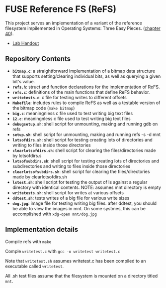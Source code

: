 # FUSE Reference FS (ReFS)

This project serves an implementation of a variant of the reference filesystem impilemented in Operating Systems: Three Easy Pieces. 
([chapter 40](http://pages.cs.wisc.edu/~remzi/OSTEP/file-implementation.pdf)).

 * [Lab Handout](http://cs.williams.edu/~jannen/teaching/s21/cs333/labs/fuse/fuse-fs.html)


## Repository Contents

 * __`bitmap.c`__: a straightforward implementation of a bitmap data structure that supports
   setting/clearing individual bits, as well as querying a given bit's value.
 * __`refs.h`__: struct and function declarations for the implementation of ReFS.
 * __`refs.c`__: definitions of the main functions that define ReFS behavior.
 * __`writetests.c`__: c file for testing writes to different offsets
 * __`Makefile`__: includes rules to compile ReFS as well as a testable version of the bitmap code (`make bitmap`)
 * __`big.c`__: meaningnless c file used to test writing big text files
 * __`12.c`__: meaningnless c file used to test writing big text files 
 * __`debugsetup.sh`__: shell script for unmounting, making and running gdb on refs
 * __`setup.sh`__: shell script for unmounting, making and running refs -s -d mnt
 * __`lotsofdirs.sh`__: shell script for testing creating lots of directories and writing to files inside those directories
 * __`clearlotsofdirs.sh`__: shell script for clearing the files/directories made by lotsofdirs.s 
 * __`lotsofsubdirs.sh`__: shell script for testing creating lots of directories and subdirectories and writing to files inside those directories
 * __`clearlotsofsubdirs.sh`__: shell script for clearing the files/directories made by clearlotsofdirs.sh
 * __`lstest.sh`__: shell script for testing the output of ls against a regular directory with identical contents. NOTE: assumes mnt directory is empty
 * __`writetests.sh`__: shell script for writes at various offsets
 * __`ddtest.sh`__: tests writes of a big file for various write sizes
 * __`dog.jpg`__: image file for testing writing big files. after ddtest, you should be able to view the images in mnt. On some systmes, this can be accomplished with `xdg-open mnt/dog.jpg`
## Implementation details

Compile refs with `make`

Comple `writetest.c` with `gcc -o writetest writetest.c`

Note that `writetest.sh` assumes writetest.c has been compiled to an executable called `writetest`. 

All .sh test files assume that the filesystem is mounted on a directory titled `mnt`. 
